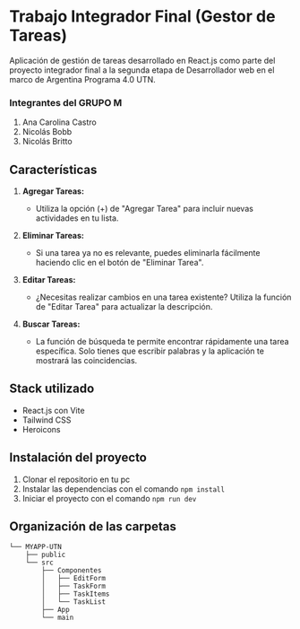 # Trabajo Integrador Final (Gestor de Tareas)

Aplicación de gestión de tareas desarrollado en React.js como parte del proyecto integrador final a la segunda etapa de Desarrollador web en el marco de Argentina Programa 4.0 UTN.

### Integrantes del GRUPO M

1. Ana Carolina Castro
1. Nicolás Bobb
1. Nicolás Britto

## Características

1. **Agregar Tareas:**

   - Utiliza la opción (+) de "Agregar Tarea" para incluir nuevas actividades en tu lista.

2. **Eliminar Tareas:**

   - Si una tarea ya no es relevante, puedes eliminarla fácilmente haciendo clic en el botón de "Eliminar Tarea".

3. **Editar Tareas:**

   - ¿Necesitas realizar cambios en una tarea existente? Utiliza la función de "Editar Tarea" para actualizar la descripción.

4. **Buscar Tareas:**
   - La función de búsqueda te permite encontrar rápidamente una tarea específica. Solo tienes que escribir palabras y la aplicación te mostrará las coincidencias.

## Stack utilizado

- React.js con Vite
- Tailwind CSS
- Heroicons

## Instalación del proyecto

1. Clonar el repositorio en tu pc
1. Instalar las dependencias con el comando `npm install`
1. Iniciar el proyecto con el comando `npm run dev`

## Organización de las carpetas

```
└── MYAPP-UTN
    ├── public
    └── src
        ├── Componentes
        │   ├── EditForm
        │   ├── TaskForm
        │   ├── TaskItems
        │   └── TaskList
        ├── App
        └── main
```
